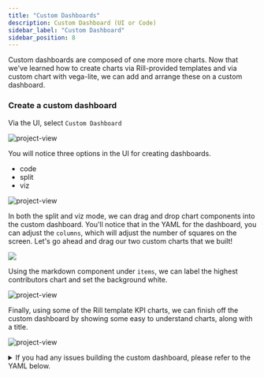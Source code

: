 ```yaml
---
title: "Custom Dashboards"
description: Custom Dashboard (UI or Code)
sidebar_label: "Custom Dashboard"
sidebar_position: 8
---
```



Custom dashboards are composed of one more more charts. Now that we've learned how to create charts via Rill-provided templates and via custom chart with vega-lite, we can add and arrange these on a custom dashboard.


### Create a custom dashboard
Via the UI, select `Custom Dashboard`

![project-view](/img/tutorials/301/add-custom-dashboard.png)


You will notice three options in the UI for creating dashboards.
- code
- split
- viz



![project-view](/img/tutorials/301/custom-dashboard.png)

In both the split and viz mode, we can drag and drop chart components into the custom dashboard.
You'll notice that in the YAML for the dashboard, you can adjust the `columns`, which will adjust the number of squares on the screen. Let's go ahead and drag our two custom charts that we built!

<img src = '/img/tutorials/301/custom-chart.gif' class='rounded-gif' />
<br />

Using the markdown component under `items`, we can label the highest contributors chart and set the background white.

![project-view](/img/tutorials/301/markdown.png)

Finally, using some of the Rill template KPI charts, we can finish off the custom dashboard by showing some easy to understand charts, along with a title.

![project-view](/img/tutorials/301/complete-custom.png)


<details>
  <summary>If you had any issues building the custom dashboard, please refer to the YAML below.</summary>
```yaml
type: dashboard
columns: 13
gap: 2

items:
  - component:
      markdown:
        content: "ClickHouse Repo Overview"
        css:
          font-size: "40px"
          background: "white"
    width: 10
    height: 1
    x: 1
    y: 1

  - component: net_line_kpi
    height: 2
    width: 3
    x: 1
    y: 2

  - component: commit_kpi
    height: 1
    width: 4
    x: 4
    y: 2
  - component: percent_delete_kpi
    height: 1
    width: 3
    x: 8
    y: 2

  - component:
      markdown:
        content: "Highest Contributors"
        css:
          font-size: "20px"
          background: "white"
    width: 2
    height: 6
    x: 1
    y: 3
  - component: top-contributors
    height: 6
    width: 8
    x: 3
    y: 3
  - component: normalize-stack-chart-add-delete
    height: 5
    width: 10
    x: 1
    y: 9

```
</details>

These are just two simple custom graphs that can be built using Vega Lite. Please refer to Vega Lite [documentation](https://vega.github.io/vega-lite/docs/) and [examples](https://vega.github.io/vega-lite/examples/) for further inspiration on how you can build your very own custom dashboard.

import DocsRating from '@site/src/components/DocsRating';

---
<DocsRating />